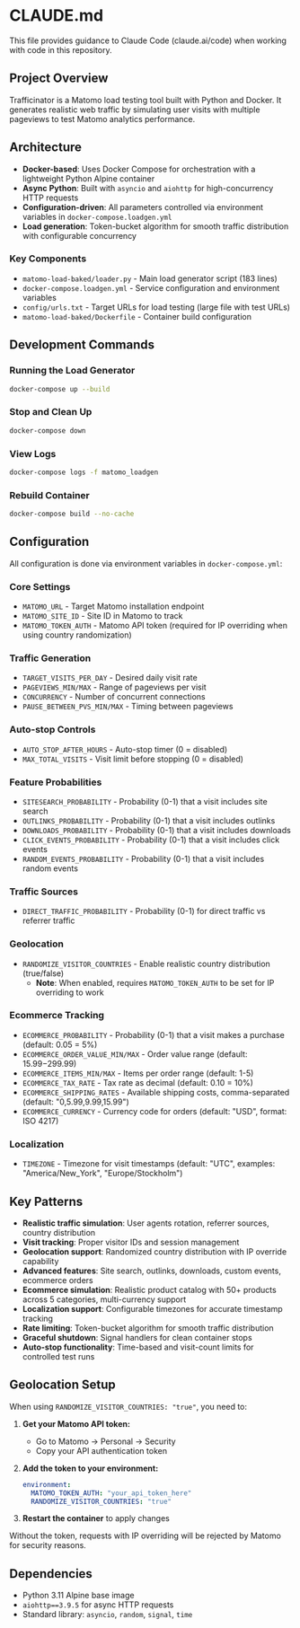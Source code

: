 # CLAUDE.md

This file provides guidance to Claude Code (claude.ai/code) when working with code in this repository.

## Project Overview

Trafficinator is a Matomo load testing tool built with Python and Docker. It generates realistic web traffic by simulating user visits with multiple pageviews to test Matomo analytics performance.

## Architecture

- **Docker-based**: Uses Docker Compose for orchestration with a lightweight Python Alpine container
- **Async Python**: Built with `asyncio` and `aiohttp` for high-concurrency HTTP requests
- **Configuration-driven**: All parameters controlled via environment variables in `docker-compose.loadgen.yml`
- **Load generation**: Token-bucket algorithm for smooth traffic distribution with configurable concurrency

### Key Components

- `matomo-load-baked/loader.py` - Main load generator script (183 lines)
- `docker-compose.loadgen.yml` - Service configuration and environment variables
- `config/urls.txt` - Target URLs for load testing (large file with test URLs)
- `matomo-load-baked/Dockerfile` - Container build configuration

## Development Commands

### Running the Load Generator
```bash
docker-compose up --build
```

### Stop and Clean Up
```bash
docker-compose down
```

### View Logs
```bash
docker-compose logs -f matomo_loadgen
```

### Rebuild Container
```bash
docker-compose build --no-cache
```

## Configuration

All configuration is done via environment variables in `docker-compose.yml`:

### Core Settings
- `MATOMO_URL` - Target Matomo installation endpoint
- `MATOMO_SITE_ID` - Site ID in Matomo to track
- `MATOMO_TOKEN_AUTH` - Matomo API token (required for IP overriding when using country randomization)

### Traffic Generation
- `TARGET_VISITS_PER_DAY` - Desired daily visit rate
- `PAGEVIEWS_MIN/MAX` - Range of pageviews per visit
- `CONCURRENCY` - Number of concurrent connections
- `PAUSE_BETWEEN_PVS_MIN/MAX` - Timing between pageviews

### Auto-stop Controls
- `AUTO_STOP_AFTER_HOURS` - Auto-stop timer (0 = disabled)
- `MAX_TOTAL_VISITS` - Visit limit before stopping (0 = disabled)

### Feature Probabilities
- `SITESEARCH_PROBABILITY` - Probability (0-1) that a visit includes site search
- `OUTLINKS_PROBABILITY` - Probability (0-1) that a visit includes outlinks
- `DOWNLOADS_PROBABILITY` - Probability (0-1) that a visit includes downloads
- `CLICK_EVENTS_PROBABILITY` - Probability (0-1) that a visit includes click events
- `RANDOM_EVENTS_PROBABILITY` - Probability (0-1) that a visit includes random events

### Traffic Sources
- `DIRECT_TRAFFIC_PROBABILITY` - Probability (0-1) for direct traffic vs referrer traffic

### Geolocation
- `RANDOMIZE_VISITOR_COUNTRIES` - Enable realistic country distribution (true/false)
  - **Note**: When enabled, requires `MATOMO_TOKEN_AUTH` to be set for IP overriding to work

### Ecommerce Tracking
- `ECOMMERCE_PROBABILITY` - Probability (0-1) that a visit makes a purchase (default: 0.05 = 5%)
- `ECOMMERCE_ORDER_VALUE_MIN/MAX` - Order value range (default: $15.99-$299.99)
- `ECOMMERCE_ITEMS_MIN/MAX` - Items per order range (default: 1-5)
- `ECOMMERCE_TAX_RATE` - Tax rate as decimal (default: 0.10 = 10%)
- `ECOMMERCE_SHIPPING_RATES` - Available shipping costs, comma-separated (default: "0,5.99,9.99,15.99")
- `ECOMMERCE_CURRENCY` - Currency code for orders (default: "USD", format: ISO 4217)

### Localization
- `TIMEZONE` - Timezone for visit timestamps (default: "UTC", examples: "America/New_York", "Europe/Stockholm")

## Key Patterns

- **Realistic traffic simulation**: User agents rotation, referrer sources, country distribution
- **Visit tracking**: Proper visitor IDs and session management
- **Geolocation support**: Randomized country distribution with IP override capability
- **Advanced features**: Site search, outlinks, downloads, custom events, ecommerce orders
- **Ecommerce simulation**: Realistic product catalog with 50+ products across 5 categories, multi-currency support
- **Localization support**: Configurable timezones for accurate timestamp tracking
- **Rate limiting**: Token-bucket algorithm for smooth traffic distribution
- **Graceful shutdown**: Signal handlers for clean container stops
- **Auto-stop functionality**: Time-based and visit-count limits for controlled test runs

## Geolocation Setup

When using `RANDOMIZE_VISITOR_COUNTRIES: "true"`, you need to:

1. **Get your Matomo API token:**
   - Go to Matomo → Personal → Security
   - Copy your API authentication token

2. **Add the token to your environment:**
   ```yaml
   environment:
     MATOMO_TOKEN_AUTH: "your_api_token_here"
     RANDOMIZE_VISITOR_COUNTRIES: "true"
   ```

3. **Restart the container** to apply changes

Without the token, requests with IP overriding will be rejected by Matomo for security reasons.

## Dependencies

- Python 3.11 Alpine base image
- `aiohttp==3.9.5` for async HTTP requests
- Standard library: `asyncio`, `random`, `signal`, `time`